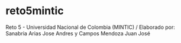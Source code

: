 # reto5mintic
Reto 5 - Universidad Nacional de Colombia (MINTIC) / Elaborado por: Sanabria Arias Jose Andres y Campos Mendoza Juan José
